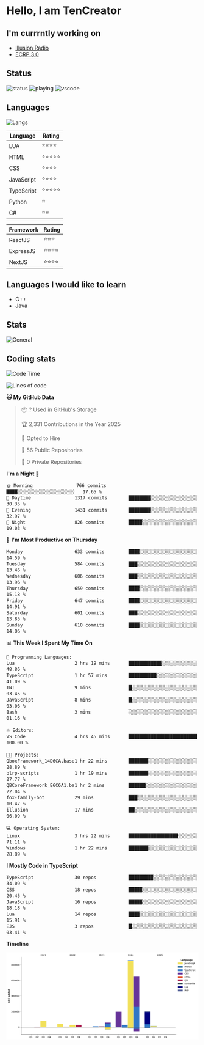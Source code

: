 # Hello, I am TenCreator

## I'm currrntly working on
- [Illusion Radio](https://illusionradio.co.uk/)
- [ECRP 3.0](http://github.com/Emerald-Coast-Roleplay/)

## Status
![status](https://api.statusbadges.me/badge/status/518334475038359555?simple=true&style=for-the-badge)
![playing](https://api.statusbadges.me/badge/playing/518334475038359555?style=for-the-badge)
![vscode](https://api.statusbadges.me/badge/vscode/518334475038359555?style=for-the-badge)

## Languages
![Langs](https://github-readme-stats.vercel.app/api/top-langs/?username=tencreator&layout=compact&theme=radical)


|Language|Rating|
|--------|------|
|LUA|⭐️⭐️⭐️⭐️|
|HTML|⭐️⭐️⭐️⭐️⭐️|
|CSS|⭐️⭐️⭐️⭐️|
|JavaScript|⭐️⭐️⭐️⭐️|
|TypeScript|⭐️⭐️⭐️⭐️⭐️|
|Python|⭐️|
|C#|⭐️⭐️ |

|Framework|Rating|
|--------|------|
|ReactJS|⭐️⭐️⭐|
|ExpressJS|⭐️⭐️⭐️⭐️|
|NextJS|⭐️⭐️⭐⭐️|

## Languages I would like to learn
- C++
- Java

## Stats
![General](https://github-readme-stats.vercel.app/api?username=tencreator&show_icons=true&theme=radical)

## Coding stats

<!--START_SECTION:waka-->
![Code Time](http://img.shields.io/badge/Code%20Time-541%20hrs%2013%20mins-blue)

![Lines of code](https://img.shields.io/badge/From%20Hello%20World%20I%27ve%20Written-2.2%20million%20lines%20of%20code-blue)

**🐱 My GitHub Data** 

> 📦 ? Used in GitHub's Storage 
 > 
> 🏆 2,331 Contributions in the Year 2025
 > 
> 💼 Opted to Hire
 > 
> 📜 56 Public Repositories 
 > 
> 🔑 0 Private Repositories 
 > 
**I'm a Night 🦉** 

```text
🌞 Morning                766 commits         ████░░░░░░░░░░░░░░░░░░░░░   17.65 % 
🌆 Daytime                1317 commits        ████████░░░░░░░░░░░░░░░░░   30.35 % 
🌃 Evening                1431 commits        ████████░░░░░░░░░░░░░░░░░   32.97 % 
🌙 Night                  826 commits         █████░░░░░░░░░░░░░░░░░░░░   19.03 % 
```
📅 **I'm Most Productive on Thursday** 

```text
Monday                   633 commits         ████░░░░░░░░░░░░░░░░░░░░░   14.59 % 
Tuesday                  584 commits         ███░░░░░░░░░░░░░░░░░░░░░░   13.46 % 
Wednesday                606 commits         ███░░░░░░░░░░░░░░░░░░░░░░   13.96 % 
Thursday                 659 commits         ████░░░░░░░░░░░░░░░░░░░░░   15.18 % 
Friday                   647 commits         ████░░░░░░░░░░░░░░░░░░░░░   14.91 % 
Saturday                 601 commits         ███░░░░░░░░░░░░░░░░░░░░░░   13.85 % 
Sunday                   610 commits         ████░░░░░░░░░░░░░░░░░░░░░   14.06 % 
```


📊 **This Week I Spent My Time On** 

```text
💬 Programming Languages: 
Lua                      2 hrs 19 mins       ████████████░░░░░░░░░░░░░   48.86 % 
TypeScript               1 hr 57 mins        ██████████░░░░░░░░░░░░░░░   41.09 % 
INI                      9 mins              █░░░░░░░░░░░░░░░░░░░░░░░░   03.45 % 
JavaScript               8 mins              █░░░░░░░░░░░░░░░░░░░░░░░░   03.06 % 
Bash                     3 mins              ░░░░░░░░░░░░░░░░░░░░░░░░░   01.16 % 

🔥 Editors: 
VS Code                  4 hrs 45 mins       █████████████████████████   100.00 % 

🐱‍💻 Projects: 
QboxFramework_14D6CA.base1 hr 22 mins        ███████░░░░░░░░░░░░░░░░░░   28.89 % 
blrp-scripts             1 hr 19 mins        ███████░░░░░░░░░░░░░░░░░░   27.77 % 
QBCoreFramework_E6C6A1.ba1 hr 2 mins         ██████░░░░░░░░░░░░░░░░░░░   22.04 % 
fox-family-bot           29 mins             ███░░░░░░░░░░░░░░░░░░░░░░   10.47 % 
illusion                 17 mins             ██░░░░░░░░░░░░░░░░░░░░░░░   06.09 % 

💻 Operating System: 
Linux                    3 hrs 22 mins       ██████████████████░░░░░░░   71.11 % 
Windows                  1 hr 22 mins        ███████░░░░░░░░░░░░░░░░░░   28.89 % 
```

**I Mostly Code in TypeScript** 

```text
TypeScript               30 repos            █████████░░░░░░░░░░░░░░░░   34.09 % 
CSS                      18 repos            █████░░░░░░░░░░░░░░░░░░░░   20.45 % 
JavaScript               16 repos            █████░░░░░░░░░░░░░░░░░░░░   18.18 % 
Lua                      14 repos            ████░░░░░░░░░░░░░░░░░░░░░   15.91 % 
EJS                      3 repos             █░░░░░░░░░░░░░░░░░░░░░░░░   03.41 % 
```



**Timeline**

![Lines of Code chart](https://raw.githubusercontent.com/tencreator/tencreator/main/assets/bar_graph.png)


<!--END_SECTION:waka-->

